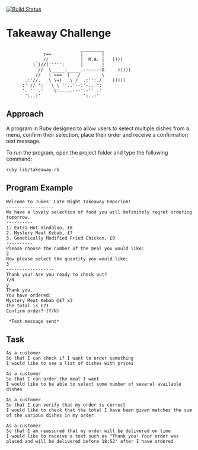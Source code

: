 [![Build Status](https://travis-ci.org/makersacademy/takeaway-challenge.svg?branch=master)](https://travis-ci.org/makersacademy/takeaway-challenge)

Takeaway Challenge
==================
```
                            _________
              r==           |       |
           _  //            |  M.A. |   ))))
          |_)//(''''':      |       |
            //  \_____:_____.-------D     )))))
           //   | ===  |   /        \
       .:'//.   \ \=|   \ /  .:'':./    )))))
      :' // ':   \ \ ''..'--:'-.. ':
      '. '' .'    \:.....:--'.-'' .'
       ':..:'                ':..:'

 ```

Approach
-------

A program in Ruby designed to allow users to select multiple dishes from a menu, confirm their selection, place their order and receive a confirmation text message.

To run the program, open the project folder and type the following command:

```
ruby lib/takeaway.rb
```


Program Example
-------

```
Welcome to Jukes' Late Night Takeaway Emporium!
------------------
We have a lovely selection of food you will definitely regret ordering tomorrow.
----------
1. Extra Hot Vindaloo, £8
2. Mystery Meat Kebab, £7
3. Genetically Modified Fried Chicken, £9
----------
Please choose the number of the meal you would like:
2
Now please select the quantity you would like:
3
------------------
Thank you! Are you ready to check out?
Y/N
y
Thank you.
You have ordered:
Mystery Meat Kebab @£7 x3
The total is £21
Confirm order? (Y/N)

 *Text message sent*

 ```


Task
-----

```
As a customer
So that I can check if I want to order something
I would like to see a list of dishes with prices

As a customer
So that I can order the meal I want
I would like to be able to select some number of several available dishes

As a customer
So that I can verify that my order is correct
I would like to check that the total I have been given matches the sum of the various dishes in my order

As a customer
So that I am reassured that my order will be delivered on time
I would like to receive a text such as "Thank you! Your order was placed and will be delivered before 18:52" after I have ordered
```
